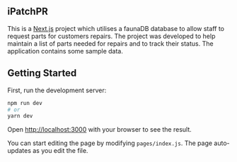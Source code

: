 ## iPatchPR

This is a [Next.js](https://nextjs.org/) project which utilises a faunaDB database to allow staff to request parts for customers repairs. The project was developed to help maintain a list of parts needed for repairs and to track their status. The application contains some sample data. 

## Getting Started

First, run the development server:

```bash
npm run dev
# or
yarn dev
```

Open [http://localhost:3000](http://localhost:3000) with your browser to see the result.

You can start editing the page by modifying `pages/index.js`. The page auto-updates as you edit the file.

